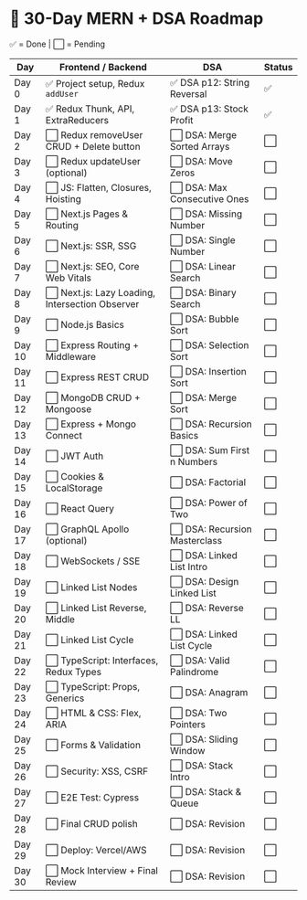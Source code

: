 # 📅 30-Day MERN + DSA Roadmap

✅ = Done | ⬜️ = Pending

| Day | Frontend / Backend | DSA | Status |
|-----|--------------------|-----|--------|
| Day 0 | ✅ Project setup, Redux `addUser` | ✅ DSA p12: String Reversal | ✅ |
| Day 1 | ✅ Redux Thunk, API, ExtraReducers | ✅ DSA p13: Stock Profit | ✅ |
| Day 2 | ⬜️ Redux removeUser CRUD + Delete button | ⬜️ DSA: Merge Sorted Arrays | ⬜️ |
| Day 3 | ⬜️ Redux updateUser (optional) | ⬜️ DSA: Move Zeros | ⬜️ |
| Day 4 | ⬜️ JS: Flatten, Closures, Hoisting | ⬜️ DSA: Max Consecutive Ones | ⬜️ |
| Day 5 | ⬜️ Next.js Pages & Routing | ⬜️ DSA: Missing Number | ⬜️ |
| Day 6 | ⬜️ Next.js: SSR, SSG | ⬜️ DSA: Single Number | ⬜️ |
| Day 7 | ⬜️ Next.js: SEO, Core Web Vitals | ⬜️ DSA: Linear Search | ⬜️ |
| Day 8 | ⬜️ Next.js: Lazy Loading, Intersection Observer | ⬜️ DSA: Binary Search | ⬜️ |
| Day 9 | ⬜️ Node.js Basics | ⬜️ DSA: Bubble Sort | ⬜️ |
| Day 10 | ⬜️ Express Routing + Middleware | ⬜️ DSA: Selection Sort | ⬜️ |
| Day 11 | ⬜️ Express REST CRUD | ⬜️ DSA: Insertion Sort | ⬜️ |
| Day 12 | ⬜️ MongoDB CRUD + Mongoose | ⬜️ DSA: Merge Sort | ⬜️ |
| Day 13 | ⬜️ Express + Mongo Connect | ⬜️ DSA: Recursion Basics | ⬜️ | 
| Day 14 | ⬜️ JWT Auth | ⬜️ DSA: Sum First n Numbers | ⬜️ |
| Day 15 | ⬜️ Cookies & LocalStorage | ⬜️ DSA: Factorial | ⬜️ |
| Day 16 | ⬜️ React Query | ⬜️ DSA: Power of Two | ⬜️ |
| Day 17 | ⬜️ GraphQL Apollo (optional) | ⬜️ DSA: Recursion Masterclass | ⬜️ |
| Day 18 | ⬜️ WebSockets / SSE | ⬜️ DSA: Linked List Intro | ⬜️ |
| Day 19 | ⬜️ Linked List Nodes | ⬜️ DSA: Design Linked List | ⬜️ |
| Day 20 | ⬜️ Linked List Reverse, Middle | ⬜️ DSA: Reverse LL | ⬜️ |
| Day 21 | ⬜️ Linked List Cycle | ⬜️ DSA: Linked List Cycle | ⬜️ |
| Day 22 | ⬜️ TypeScript: Interfaces, Redux Types | ⬜️ DSA: Valid Palindrome | ⬜️ |
| Day 23 | ⬜️ TypeScript: Props, Generics | ⬜️ DSA: Anagram | ⬜️ |
| Day 24 | ⬜️ HTML & CSS: Flex, ARIA | ⬜️ DSA: Two Pointers | ⬜️ |
| Day 25 | ⬜️ Forms & Validation | ⬜️ DSA: Sliding Window | ⬜️ |
| Day 26 | ⬜️ Security: XSS, CSRF | ⬜️ DSA: Stack Intro | ⬜️ |
| Day 27 | ⬜️ E2E Test: Cypress | ⬜️ DSA: Stack & Queue | ⬜️ |
| Day 28 | ⬜️ Final CRUD polish | ⬜️ DSA: Revision | ⬜️ |
| Day 29 | ⬜️ Deploy: Vercel/AWS | ⬜️ DSA: Revision | ⬜️ |
| Day 30 | ⬜️ Mock Interview + Final Review | ⬜️ DSA: Revision | ⬜️ |
